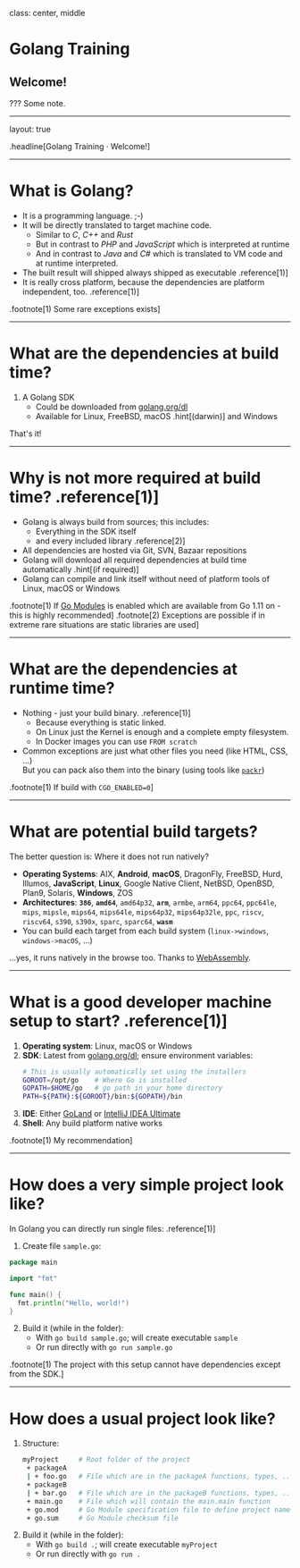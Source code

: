 class: center, middle

# Golang Training

## Welcome!

???
Some note.

---

layout: true

.headline[Golang Training · Welcome!]

---

# What is Golang?

* It is a programming language. ;-)
* It will be directly translated to target machine code.
  * Similar to _C_, _C++_ and _Rust_
  * But in contrast to _PHP_ and _JavaScript_ which is interpreted at runtime
  * And in contrast to _Java_ and _C#_ which is translated to VM code and at runtime interpreted.
* The built result will shipped always shipped as executable .reference[1)]
* It is really cross platform, because the dependencies are platform independent, too. .reference[1)]

.footnote[1) Some rare exceptions exists]

---

# What are the dependencies at build time?

1. A Golang SDK
   * Could be downloaded from [golang.org/dl](https://golang.org/dl/)
   * Available for Linux, FreeBSD, macOS .hint[(darwin)] and Windows

That's it!

---

# Why is not more required at build time? .reference[1)]

* Golang is always build from sources; this includes:
  * Everything in the SDK itself
  * and every included library .reference[2)]
* All dependencies are hosted via Git, SVN, Bazaar repositions
* Golang will download all required dependencies at build time automatically .hint[(if required)]
* Golang can compile and link itself without need of platform tools of Linux, macOS or Windows

.footnote[1) If [Go Modules](https://github.com/golang/go/wiki/Modules) is enabled which are available from Go 1.11 on - this is highly recommended]
.footnote[2) Exceptions are possible if in extreme rare situations are static libraries are used]

---

# What are the dependencies at runtime time?

* Nothing - just your build binary. .reference[1)]
  * Because everything is static linked.
  * On Linux just the Kernel is enough and a complete empty filesystem.
  * In Docker images you can use `FROM scratch`
* Common exceptions are just what other files you need (like HTML, CSS, ...)
  <br/>But you can pack also them into the binary (using tools like [`packr`](https://github.com/gobuffalo/packr))

.footnote[1) If build with `CGO_ENABLED=0`]

---

# What are potential build targets?

The better question is: Where it does not run natively?

* **Operating Systems**: AIX, **Android**, **macOS**, DragonFly, FreeBSD, Hurd, Illumos, **JavaScript**, **Linux**, Google Native Client, NetBSD, OpenBSD, Plan9, Solaris, **Windows**, ZOS
* **Architectures**: **`386`**, **`amd64`**, `amd64p32`, **`arm`**, `armbe`, `arm64`, `ppc64`, `ppc64le`, `mips`, `mipsle`, `mips64`, `mips64le`, `mips64p32`, `mips64p32le`, `ppc`, `riscv`, `riscv64`, `s390`, `s390x`, `sparc`, `sparc64`, **`wasm`**
* You can build each target from each build system (`linux->windows`, `windows->macOS`, ...)

...yes, it runs natively in the browse too. Thanks to [WebAssembly](https://webassembly.org/).

---

# What is a good developer machine setup to start? .reference[1)]

1. **Operating system**: Linux, macOS or Windows
2. **SDK**: Latest from [golang.org/dl](https://golang.org/dl/); ensure environment variables:
   ```bash
   # This is usually automatically set using the installers
   GOROOT=/opt/go    # Where Go is installed
   GOPATH=$HOME/go   # go path in your home directory
   PATH=${PATH}:${GOROOT}/bin:${GOPATH}/bin
   ```
3. **IDE**: Either [GoLand](https://www.jetbrains.com/go) or [IntelliJ IDEA Ultimate](https://www.jetbrains.com/idea)
4. **Shell**: Any build platform native works

.footnote[1) My recommendation]

---

# How does a very simple project look like?

In Golang you can directly run single files: .reference[1)]

1. Create file `sample.go`:
  ```go
  package main

  import "fmt"

  func main() {
  	fmt.println("Hello, world!")
  }
  ```
2. Build it (while in the folder):
   * With `go build sample.go`; will create executable `sample`
   * Or run directly with `go run sample.go`

.footnote[1) The project with this setup cannot have dependencies except from the SDK.]

---

# How does a usual project look like?

1. Structure:
    ```bash
    myProject     # Root folder of the project
     + packageA
     | + foo.go   # File which are in the packageA functions, types, ...
     + packageB
     | + bar.go   # File which are in the packageB functions, types, ...
     + main.go    # File which will contain the main.main function
     + go.mod     # Go Module specification file to define project name, dependencies, ...
     + go.sum     # Go Module checksum file

    ```
2. Build it (while in the folder):
   * With `go build .`; will create executable `myProject`
   * Or run directly with `go run .`
